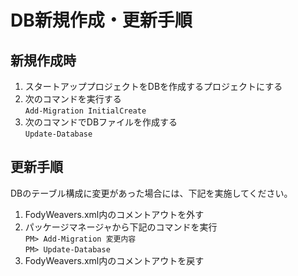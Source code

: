 ﻿# DB新規作成・更新手順

## 新規作成時

1. スタートアッププロジェクトをDBを作成するプロジェクトにする
2. 次のコマンドを実行する  
   `Add-Migration InitialCreate`
3. 次のコマンドでDBファイルを作成する  
    `Update-Database`

## 更新手順
DBのテーブル構成に変更があった場合には、下記を実施してください。

1. FodyWeavers.xml内のコメントアウトを外す
2. パッケージマネージャから下記のコマンドを実行  
`PM> Add-Migration 変更内容`  
`PM> Update-Database`
3. FodyWeavers.xml内のコメントアウトを戻す
